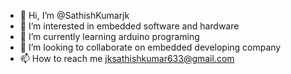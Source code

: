 - 👋 Hi, I’m @SathishKumarjk
- 👀 I’m interested in embedded software and hardware
- 🌱 I’m currently learning arduino programing
- 💞️ I’m looking to collaborate on embedded developing company
- 📫 How to reach me jksathishkumar633@gmail.com

<!---
SathishKumarjk/SathishKumarjk is a ✨ special ✨ repository because its `README.md` (this file) appears on your GitHub profile.
You can click the Preview link to take a look at your changes.
--->
